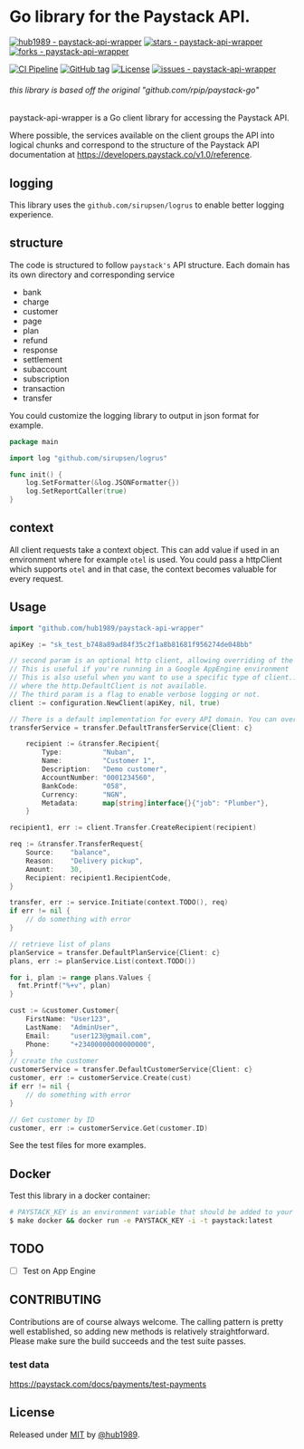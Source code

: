 # Go library for the Paystack API.

[![hub1989 - paystack-api-wrapper](https://img.shields.io/static/v1?label=hub1989&message=paystack-api-wrapper&color=blue&logo=github)](https://github.com/hub1989/paystack-api-wrapper "Go to GitHub repo")
[![stars - paystack-api-wrapper](https://img.shields.io/github/stars/hub1989/paystack-api-wrapper?style=social)](https://github.com/hub1989/paystack-api-wrapper)
[![forks - paystack-api-wrapper](https://img.shields.io/github/forks/hub1989/paystack-api-wrapper?style=social)](https://github.com/hub1989/paystack-api-wrapper)

[![CI Pipeline](https://github.com/hub1989/paystack-api-wrapper/workflows/CI%20Pipeline/badge.svg)](https://github.com/hub1989/paystack-api-wrapper/actions?query=workflow:"CI+Pipeline")
[![GitHub tag](https://img.shields.io/github/tag/hub1989/paystack-api-wrapper?include_prereleases=&sort=semver&color=blue)](https://github.com/hub1989/paystack-api-wrapper/releases/)
[![License](https://img.shields.io/badge/License-MIT-blue)](#license)
[![issues - paystack-api-wrapper](https://img.shields.io/github/issues/hub1989/paystack-api-wrapper)](https://github.com/hub1989/paystack-api-wrapper/issues)

###### this library is based off the original "github.com/rpip/paystack-go"

paystack-api-wrapper is a Go client library for accessing the Paystack API.

Where possible, the services available on the client groups the API into logical chunks and correspond to the structure
of the Paystack API documentation at https://developers.paystack.co/v1.0/reference.

## logging

This library uses the `github.com/sirupsen/logrus` to enable better logging experience.

## structure
The code is structured to follow `paystack's` API structure.
Each domain has its own directory and corresponding service

- bank
- charge
- customer
- page
- plan
- refund
- response
- settlement
- subaccount
- subscription
- transaction
- transfer

You could customize the logging library to output in json format for example.
```go
package main

import log "github.com/sirupsen/logrus"

func init() {
	log.SetFormatter(&log.JSONFormatter{})
	log.SetReportCaller(true)
}
```
## context
All client requests take a context object. This can add value if used in an environment where for example `otel` is used.
You could pass a httpClient which supports `otel` and in that case, the context becomes valuable for every request.

## Usage

``` go
import "github.com/hub1989/paystack-api-wrapper"

apiKey := "sk_test_b748a89ad84f35c2f1a8b81681f956274de048bb"

// second param is an optional http client, allowing overriding of the HTTP client to use.
// This is useful if you're running in a Google AppEngine environment
// This is also useful when you want to use a specific type of client.. e.g a client with otel capabilities
// where the http.DefaultClient is not available.
// The third param is a flag to enable verbose logging or not.
client := configuration.NewClient(apiKey, nil, true)

// There is a default implementation for every API domain. You can override this providing an implementation of the transfer.Service interface. 
transferService = transfer.DefaultTransferService{Client: c}

	recipient := &transfer.Recipient{
		Type:          "Nuban",
		Name:          "Customer 1",
		Description:   "Demo customer",
		AccountNumber: "0001234560",
		BankCode:      "058",
		Currency:      "NGN",
		Metadata:      map[string]interface{}{"job": "Plumber"},
	}

recipient1, err := client.Transfer.CreateRecipient(recipient)

req := &transfer.TransferRequest{
    Source:    "balance",
    Reason:    "Delivery pickup",
    Amount:    30,
    Recipient: recipient1.RecipientCode,
}

transfer, err := service.Initiate(context.TODO(), req)
if err != nil {
    // do something with error
}

// retrieve list of plans
planService = transfer.DefaultPlanService{Client: c}
plans, err := planService.List(context.TODO())

for i, plan := range plans.Values {
  fmt.Printf("%+v", plan)
}

cust := &customer.Customer{
    FirstName: "User123",
    LastName:  "AdminUser",
    Email:     "user123@gmail.com",
    Phone:     "+23400000000000000",
}
// create the customer
customerService = transfer.DefaultCustomerService{Client: c}
customer, err := customerService.Create(cust)
if err != nil {
    // do something with error
}

// Get customer by ID
customer, err := customerService.Get(customer.ID)
```

See the test files for more examples.

## Docker

Test this library in a docker container:

```bash
# PAYSTACK_KEY is an environment variable that should be added to your rc file. i.e .bashrc
$ make docker && docker run -e PAYSTACK_KEY -i -t paystack:latest
```

## TODO

- [ ] Test on App Engine

## CONTRIBUTING

Contributions are of course always welcome. The calling pattern is pretty well established, so adding new methods is
relatively straightforward. Please make sure the build succeeds and the test suite passes.

### test data

https://paystack.com/docs/payments/test-payments

## License

Released under [MIT](/LICENSE) by [@hub1989](https://github.com/hub1989).